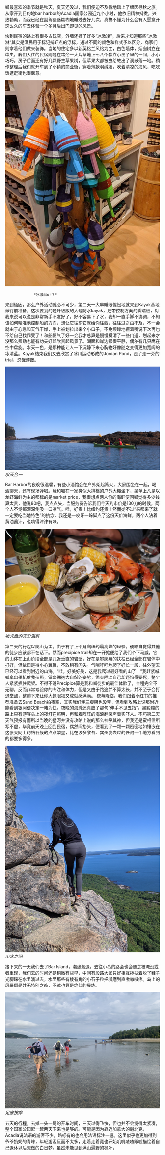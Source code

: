 呱最喜欢的季节就是秋天，夏天还没过，我们便迫不及待地踏上了缅因寻秋之旅。从家开到目的地bar harbor的Acadia国家公园近九个小时，他依旧精神抖擞，兴致勃勃，而我已经在副驾迷迷糊糊地睡过去好几次，真搞不懂为什么会有人愿意开这么久的车去体验一个多月后出门即见的风景。

快到民宿的路上有很多古玩店，外墙还挂了好多“冰激凌“，后来才知道那些”冰激淋“其实是渔民用于标记捕虾点的浮标，通过不同的颜色和样式予以区分，商家们则拿着他们做来装饰。当地的住宅多以新英格兰风格为主，白色墙体，烟囱树立在中央。我们入住的民宿则是在路旁一大片草地上七八个独立小房子里的一间，小小巧巧。房子后面还有好几颗野生苹果树，但苹果大都被虫给蛀出了洞散落一地。稍作整理后我们就开车到了小镇的商业街，穿着薄款羽绒服，吹着清凉的海风，吃吃饭逛逛街也很惬意。

![冰激淋or？](/assets/images/冰激淋or？.JPG)

                 *冰激淋or？*
          
来到缅因，那么户外活动就必不可少，第二天一大早睡眼惺忪地就来到Kayak基地做行前准备，这次要划的是升级版的大号防水kayak，还带控制方向的脚踏板，对我来说可以说是非常新手不友好了，好不容易下了水，我却一直手脚不协调，不知该如何精准地控制船的方向，想让它往东它就给你往西，往往过之由不及，不一会就由于心急和天气干燥，手上被划拉出来个小口子，不免烦躁地撅着嘴说下次再也不给自己找罪受了！和船怄气了好一会我才总算是慢慢摸清了一些门道，划起来才没那么费劲也能有功夫好好欣赏起风景了。湖面和岸边都很平静，偶尔有几只鹰在空中盘旋。水天一色，是那种能让人一下沉静下来心胸也好像随之变得更加宽阔的冰清蓝。Kayak结束我们又去欣赏了冰川运动形成的Jordan Pond，走了走一旁的trial，悠哉游哉。

![水天合一](/assets/images/水天合一.JPG)
          *水天合一*
          
Bar Harbor的夜晚很温馨，有些小酒馆会在户外架起篝火，大家围坐在一起，喝酒聊天，还有现场弹唱。我和呱在一家类似大排档的户外大棚坐下，菜单上凡是以龙虾海鲜为主的都标的是market price，我很想点两人份的海鲜便问呱觉得多少钱算太贵，他说80吧，我点点头，当服务员告诉我们今天的市价是130刀的时候，两个人不觉都深深倒吸一口凉气。哇，好贵！比纽约还贵！然而拗不过“来都来了就一定要吃当地特色”的执念，我还是一咬牙一跺脚点了这份天价海鲜，两个人沾着黄油酱汁，也啃得津津有味。

![被光盘的天价海鲜](/assets/images/被光盘的天价海鲜.JPG)
          *被光盘的天价海鲜*

第三天的行程以爬山为主，由于有了上个月爬纽约最高峰的经验，便暗自觉得其他的徒步应该都不在话下。然而precipice trail却在一开始便给了我们个下马威，它的山体在上山阶段全部是几近垂直的岩壁，好在是攀爬用的扶栏已经全部在岩体中打好，但依旧是得小心翼翼，不敢稍有闪失。气喘吁吁地爬了好长一段，往外望去已经可以看到附近的山海。“哇，好美好美，这是我爬过最好看的山了！”我赶紧喊呱拿出相机给我拍照，做出拥抱大自然的姿势，但实际上自己却还怕得要死，整个人紧紧扒住爬架。不得不说Precipice算是我和呱徒步的最佳体验了，全程完全不无聊，反而非常考验你的专注和体力，但是又由于路途并不算太长，并不至于会打退堂鼓，整趟下来让你大饱眼福又成就感满满。
夜幕降临，我们跟着小红书的推荐准备去Sand Beach拍夜空，其实我们连三脚架也没带，但看到攻略上说那附近能看到银河便决定一睹为快。夜晚的海滩还真应了那句“伸手不见五指”，黑黢黢的路上只有游客头上的夜灯在照明，再和着阵阵的海浪翻滚声着实吓人。不巧第二天天气预报有雨所以当晚的星河并没有攻略上说的那么神乎其神，但我还是蛮相信所写不虚，毕竟前天晚上回到民宿，偶然间抬头，便看到了一颗一颗密密地如镶嵌在这张天网上的钻石般的点点繁星，比在波多黎各、宾州我去过的任何一个地方看到的都要多得多。

![山水之间](/assets/images/山水之间.JPG)
          *山水之间*
          
接下来的一天我们去了Bar Island，潮涨潮退，去往小岛的路会也会随之被淹没或者重现，我们去的时间还是稍微有些早，中间有段路大家只好相互搀扶着脱了鞋子光脚踩在水里淌过去，水里那些有棱有角的小石子粒把呱磨到直嗷嗷喊疼。岛上的风景倒是并无特别之处，不过也算是绝佳的晨练。

![足底按摩](/assets/images/足底按摩.JPG)
          *足底按摩*

五天的行程，去掉一头一尾的开车时间，三天过得飞快，但也并不会觉得太紧凑，整个国家公园赶一赶两天下来也是够的。可能是因为靠近加拿大的魁北克，Acadia说法语的游客不少，路标有的也会用法语标注一遍。这里似乎也更加得到爷爷奶奶的青睐，年轻游客反而不太多，走着走着竟也开始叽叽喳喳跟呱描绘着自己退休以后想做的白日梦。虽然未能见到满山遍野的枫叶，
